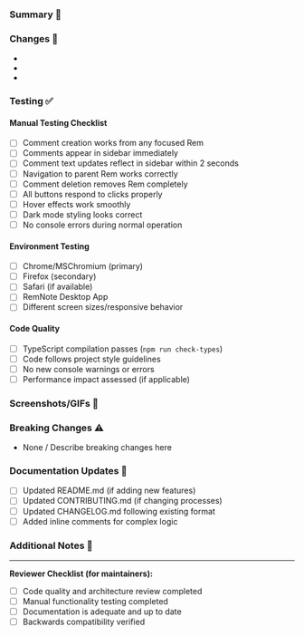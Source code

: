 ### Summary 🎯

<!-- Please explain the purpose of this PR and **link** any relevant issues -->

### Changes 🔁

<!-- Detailed list of changes made in this PR -->
- 
- 
- 

### Testing ✅

#### Manual Testing Checklist
- [ ] Comment creation works from any focused Rem
- [ ] Comments appear in sidebar immediately  
- [ ] Comment text updates reflect in sidebar within 2 seconds
- [ ] Navigation to parent Rem works correctly
- [ ] Comment deletion removes Rem completely
- [ ] All buttons respond to clicks properly
- [ ] Hover effects work smoothly
- [ ] Dark mode styling looks correct
- [ ] No console errors during normal operation

#### Environment Testing
- [ ] Chrome/MSChromium (primary)
- [ ] Firefox (secondary)
- [ ] Safari (if available)
- [ ] RemNote Desktop App
- [ ] Different screen sizes/responsive behavior

#### Code Quality
- [ ] TypeScript compilation passes (`npm run check-types`)
- [ ] Code follows project style guidelines
- [ ] No new console warnings or errors
- [ ] Performance impact assessed (if applicable)

### Screenshots/GIFs 📸

<!-- Include visuals for UI changes, before/after comparisons, or new features -->

### Breaking Changes ⚠️

<!-- List any breaking changes and provide migration steps -->
- None / Describe breaking changes here

### Documentation Updates 📝

- [ ] Updated README.md (if adding new features)
- [ ] Updated CONTRIBUTING.md (if changing processes)  
- [ ] Updated CHANGELOG.md following existing format
- [ ] Added inline comments for complex logic

### Additional Notes 📝

<!-- Any other relevant information, technical details, or context -->

---

**Reviewer Checklist (for maintainers):**
- [ ] Code quality and architecture review completed
- [ ] Manual functionality testing completed
- [ ] Documentation is adequate and up to date
- [ ] Backwards compatibility verified
